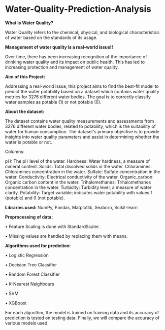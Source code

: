 # Water-Quality-Prediction-Analysis


**What is Water Quality?**

Water Quality refers to the chemical, physical, and biological characteristics of water based on the standards of its usage.

**Management of water quality is a real-world issue!!**

Over time, there has been increasing recognition of the importance of drinking water quality and its impact on public health. This has led to increasing protection and management of water quality.




**Aim of this Project:**

Addressing a real-world issue, this project aims to find the best-fit model to predict the water potability based on a dataset which contains water quality metrics for 3276 different water bodies.
The goal is to correctly classify water samples as potable (1) or not potable (0).




**About the dataset:**

The dataset contains water quality measurements and assessments from 3276 different water bodies, related to potability, which is the suitability of water for human consumption. The dataset's primary objective is to provide insights into water quality parameters and assist in determining whether the water is potable or not.

Columns:

pH: The pH level of the water.
Hardness: Water hardness, a measure of mineral content.
Solids: Total dissolved solids in the water.
Chloramines: Chloramines concentration in the water.
Sulfate: Sulfate concentration in the water.
Conductivity: Electrical conductivity of the water.
Organic_carbon: Organic carbon content in the water.
Trihalomethanes: Trihalomethanes concentration in the water.
Turbidity: Turbidity level, a measure of water clarity.
Potability: Target variable; indicates water potability with values 1 (potable) and 0 (not potable).




**Libraries used:**  NumPy, Pandas, Matplotlib, Seaborn, Scikit-learn

**Preprocessing of data:**

•	Feature Scaling is done with StandardScaler. 

•	Missing values are handled by replacing them with means.


**Algorithms used for prediction:**

•	Logistic Regression

•	Decision Tree Classifier

•	Random Forest Classifier

•	K-Nearest Neighbours

•	SVM

•	XGBoost


For each algorithm, the model is trained on training data and its accuracy of prediction is tested on testing data.
Finally, we will compare the accuracy of various models used.
